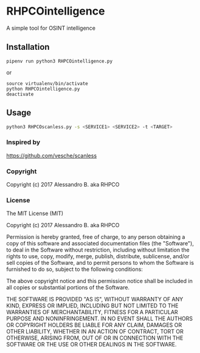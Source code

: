 # RHPCOintelligence

A simple tool for OSINT intelligence

## Installation
```
pipenv run python3 RHPCOintelligence.py
```
or

```
source virtualenv/bin/activate
python RHPCOintelligence.py
deactivate
```
## Usage
```bash
python3 RHPCOscanless.py -s <SERVICE1> <SERVICE2> -t <TARGET>
```

### Inspired by

https://github.com/vesche/scanless


### Copyright
Copyright (c) 2017 Alessandro B. aka RHPCO


### License

The MIT License (MIT)

Copyright (c) 2017 Alessandro B. aka RHPCO

Permission is hereby granted, free of charge, to any person obtaining a copy
of this software and associated documentation files (the "Software"), to deal
in the Software without restriction, including without limitation the rights
to use, copy, modify, merge, publish, distribute, sublicense, and/or sell
copies of the Software, and to permit persons to whom the Software is
furnished to do so, subject to the following conditions:

The above copyright notice and this permission notice shall be included in
all copies or substantial portions of the Software.

THE SOFTWARE IS PROVIDED "AS IS", WITHOUT WARRANTY OF ANY KIND, EXPRESS OR
IMPLIED, INCLUDING BUT NOT LIMITED TO THE WARRANTIES OF MERCHANTABILITY,
FITNESS FOR A PARTICULAR PURPOSE AND NONINFRINGEMENT. IN NO EVENT SHALL THE
AUTHORS OR COPYRIGHT HOLDERS BE LIABLE FOR ANY CLAIM, DAMAGES OR OTHER
LIABILITY, WHETHER IN AN ACTION OF CONTRACT, TORT OR OTHERWISE, ARISING FROM,
OUT OF OR IN CONNECTION WITH THE SOFTWARE OR THE USE OR OTHER DEALINGS IN
THE SOFTWARE.
